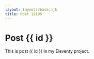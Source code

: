 ```yaml
---
layout: layouts/base.njk
title: Post 12195
---
```


# Post {{ id }}

This is post {{ id }} in my Eleventy project.
